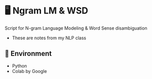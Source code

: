 # 🖥 Ngram LM & WSD 
Script for N-gram Language Modeling & Word Sense disambiguation

* These are notes from my NLP class

## 📝 Environment
* Python
* Colab by Google
